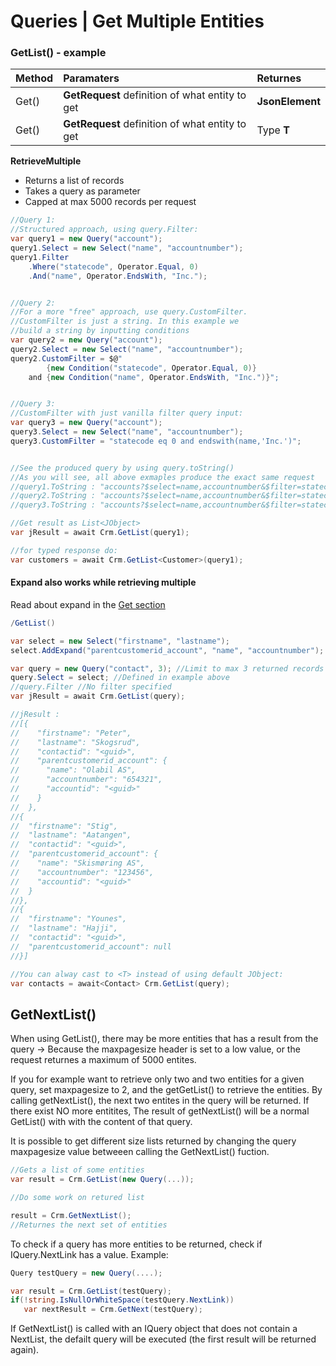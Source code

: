 # Queries | Get Multiple Entities
### GetList() - example
|Method|Paramaters|Returnes|
:-|:-|:-|
|Get()|**GetRequest** definition of what entity to get|**JsonElement**|
|Get<T>()|**GetRequest** definition of what entity to get|Type **T**|

**RetrieveMultiple**
- Returns a list of records
- Takes a query as parameter
- Capped at max 5000 records per request


```csharp
//Query 1:
//Structured approach, using query.Filter:
var query1 = new Query("account");
query1.Select = new Select("name", "accountnumber");
query1.Filter
    .Where("statecode", Operator.Equal, 0)
    .And("name", Operator.EndsWith, "Inc.");


//Query 2:
//For a more "free" approach, use query.CustomFilter.
//CustomFilter is just a string. In this example we
//build a string by inputting conditions
var query2 = new Query("account");
query2.Select = new Select("name", "accountnumber");
query2.CustomFilter = $@"
        {new Condition("statecode", Operator.Equal, 0)}
    and {new Condition("name", Operator.EndsWith, "Inc.")}";


//Query 3:
//CustomFilter with just vanilla filter query input:
var query3 = new Query("account");
query3.Select = new Select("name", "accountnumber");
query3.CustomFilter = "statecode eq 0 and endswith(name,'Inc.')";


//See the produced query by using query.toString()
//As you will see, all above exmaples produce the exact same request
//query1.ToString : "accounts?$select=name,accountnumber&$filter=statecode eq 0 and endswith(name,'Inc.')"                   
//query2.ToString : "accounts?$select=name,accountnumber&$filter=statecode eq 0 and endswith(name,'Inc.')"
//query3.ToString : "accounts?$select=name,accountnumber&$filter=statecode eq 0 and endswith(name,'Inc.')"

//Get result as List<JObject>
var jResult = await Crm.GetList(query1);

//for typed response do:
var customers = await Crm.GetList<Customer>(query1);
```


#### Expand also works while retrieving multiple 
Read about expand in the [Get section](/How-To-|-Basics/Get-Entity#get-with-expand---example)
```csharp
/GetList()

var select = new Select("firstname", "lastname");
select.AddExpand("parentcustomerid_account", "name", "accountnumber");

var query = new Query("contact", 3); //Limit to max 3 returned records
query.Select = select; //Defined in example above
//query.Filter //No filter specified
var jResult = await Crm.GetList(query);

//jResult :
//[{
//    "firstname": "Peter",
//    "lastname": "Skogsrud",
//    "contactid": "<guid>",
//    "parentcustomerid_account": {
//      "name": "Olabil AS",
//      "accountnumber": "654321",
//      "accountid": "<guid>"
//    }
//  },
//{
//  "firstname": "Stig",
//  "lastname": "Aatangen",
//  "contactid": "<guid>",
//  "parentcustomerid_account": {
//    "name": "Skismøring AS",
//    "accountnumber": "123456",
//    "accountid": "<guid>"
//  }
//},
//{
//  "firstname": "Younes",
//  "lastname": "Hajji",
//  "contactid": "<guid>",
//  "parentcustomerid_account": null
//}]

//You can alway cast to <T> instead of using default JObject:
var contacts = await<Contact> Crm.GetList(query);

```


## GetNextList()
When using GetList(), there may be more entities that has a result from the query -> Because the maxpagesize header is set to a low value, or the request returnes a maximum of 5000 entites.

If you for example want to retrieve only two and two entities for a given query, set maxpagesize to 2, and the getGetList() to retrieve the entities. 
By calling getNextList(), the next two entites in the query will be returned.
If there exist NO more entitites, The result of getNextList() will be a normal GetList() with with the content of that query.

It is possible to get different size lists returned by changing the query maxpagesize value betweeen calling the GetNextList() fuction. 

```csharp
//Gets a list of some entities 
var result = Crm.GetList(new Query(...));

//Do some work on retured list

result = Crm.GetNextList();
//Returnes the next set of entities
```

To check if a query has more entities to be returned, check if IQuery.NextLink has a value. 
Example:
```csharp
Query testQuery = new Query(....);

var result = Crm.GetList(testQuery);
if(!string.IsNullOrWhiteSpace(testQuery.NextLink))
   var nextResult = Crm.GetNext(testQuery);
```
If GetNextList() is called with an IQuery object that does not contain  a NextList, the defailt query will be executed (the first result will be returned again). 
